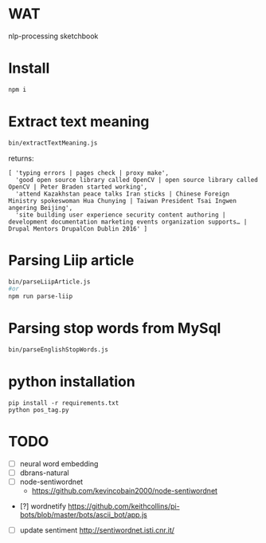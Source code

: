 # WAT

nlp-processing sketchbook


# Install
```bash
npm i
```



# Extract text meaning
```bash
bin/extractTextMeaning.js
```

returns:
```
[ 'typing errors | pages check | proxy make',
  'good open source library called OpenCV | open source library called OpenCV | Peter Braden started working',
  'attend Kazakhstan peace talks Iran sticks | Chinese Foreign Ministry spokeswoman Hua Chunying | Taiwan President Tsai Ingwen angering Beijing',
  'site building user experience security content authoring | development documentation marketing events organization supports… | Drupal Mentors DrupalCon Dublin 2016' ]
```


# Parsing Liip article
```bash
bin/parseLiipArticle.js
#or
npm run parse-liip
```

# Parsing stop words from MySql
```bash
bin/parseEnglishStopWords.js 
```

# python installation
```
pip install -r requirements.txt
python pos_tag.py
```


# TODO
 - [ ] neural word embedding
 - [ ] dbrans-natural
 - [ ] node-sentiwordnet
    - https://github.com/kevincobain2000/node-sentiwordnet
 - [?] wordnetify
https://github.com/keithcollins/pi-bots/blob/master/bots/ascii_bot/app.js
 - [ ] update sentiment
    http://sentiwordnet.isti.cnr.it/